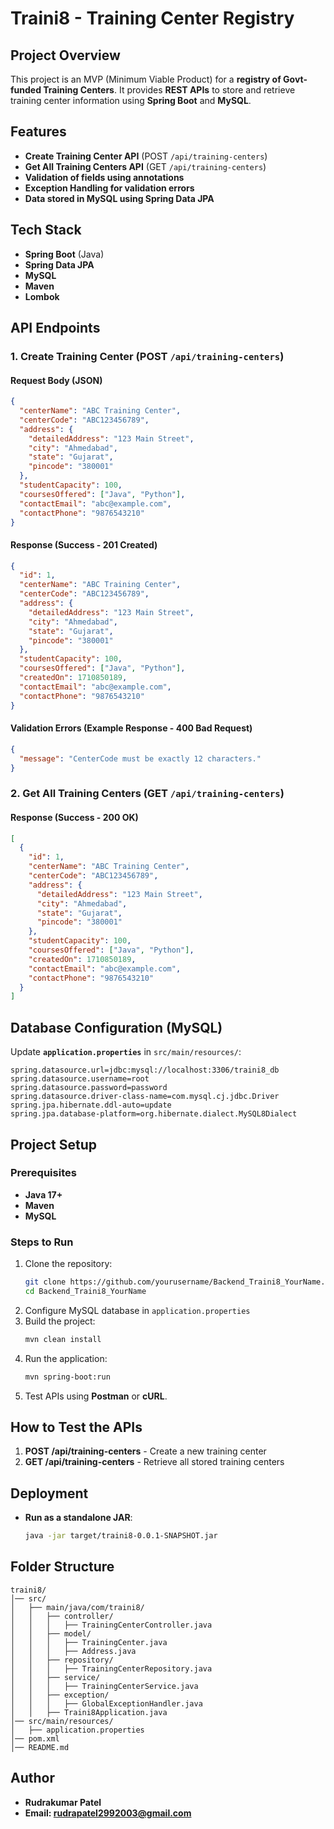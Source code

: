# Traini8 - Training Center Registry

## Project Overview
This project is an MVP (Minimum Viable Product) for a **registry of Govt-funded Training Centers**. It provides **REST APIs** to store and retrieve training center information using **Spring Boot** and **MySQL**.

## Features
- **Create Training Center API** (POST `/api/training-centers`)
- **Get All Training Centers API** (GET `/api/training-centers`)
- **Validation of fields using annotations**
- **Exception Handling for validation errors**
- **Data stored in MySQL using Spring Data JPA**

## Tech Stack
- **Spring Boot** (Java)
- **Spring Data JPA**
- **MySQL**
- **Maven**
- **Lombok**

## API Endpoints

### 1. Create Training Center (POST `/api/training-centers`)
#### Request Body (JSON)
```json
{
  "centerName": "ABC Training Center",
  "centerCode": "ABC123456789",
  "address": {
    "detailedAddress": "123 Main Street",
    "city": "Ahmedabad",
    "state": "Gujarat",
    "pincode": "380001"
  },
  "studentCapacity": 100,
  "coursesOffered": ["Java", "Python"],
  "contactEmail": "abc@example.com",
  "contactPhone": "9876543210"
}
```
#### Response (Success - 201 Created)
```json
{
  "id": 1,
  "centerName": "ABC Training Center",
  "centerCode": "ABC123456789",
  "address": {
    "detailedAddress": "123 Main Street",
    "city": "Ahmedabad",
    "state": "Gujarat",
    "pincode": "380001"
  },
  "studentCapacity": 100,
  "coursesOffered": ["Java", "Python"],
  "createdOn": 1710850189,
  "contactEmail": "abc@example.com",
  "contactPhone": "9876543210"
}
```
#### Validation Errors (Example Response - 400 Bad Request)
```json
{
  "message": "CenterCode must be exactly 12 characters."
}
```

### 2. Get All Training Centers (GET `/api/training-centers`)
#### Response (Success - 200 OK)
```json
[
  {
    "id": 1,
    "centerName": "ABC Training Center",
    "centerCode": "ABC123456789",
    "address": {
      "detailedAddress": "123 Main Street",
      "city": "Ahmedabad",
      "state": "Gujarat",
      "pincode": "380001"
    },
    "studentCapacity": 100,
    "coursesOffered": ["Java", "Python"],
    "createdOn": 1710850189,
    "contactEmail": "abc@example.com",
    "contactPhone": "9876543210"
  }
]
```
## Database Configuration (MySQL)
Update **`application.properties`** in `src/main/resources/`:
```properties
spring.datasource.url=jdbc:mysql://localhost:3306/traini8_db
spring.datasource.username=root
spring.datasource.password=password
spring.datasource.driver-class-name=com.mysql.cj.jdbc.Driver
spring.jpa.hibernate.ddl-auto=update
spring.jpa.database-platform=org.hibernate.dialect.MySQL8Dialect
```

## Project Setup
### Prerequisites
- **Java 17+**
- **Maven**
- **MySQL**

### Steps to Run
1. Clone the repository:
   ```sh
   git clone https://github.com/yourusername/Backend_Traini8_YourName.git
   cd Backend_Traini8_YourName
   ```
2. Configure MySQL database in `application.properties`
3. Build the project:
   ```sh
   mvn clean install
   ```
4. Run the application:
   ```sh
   mvn spring-boot:run
   ```
5. Test APIs using **Postman** or **cURL**.

## How to Test the APIs
1. **POST /api/training-centers** - Create a new training center
2. **GET /api/training-centers** - Retrieve all stored training centers

## Deployment
- **Run as a standalone JAR**:
  ```sh
  java -jar target/traini8-0.0.1-SNAPSHOT.jar
  ```
## Folder Structure
```
traini8/
│── src/
│   ├── main/java/com/traini8/
│   │   ├── controller/
│   │   │   ├── TrainingCenterController.java
│   │   ├── model/
│   │   │   ├── TrainingCenter.java
│   │   │   ├── Address.java
│   │   ├── repository/
│   │   │   ├── TrainingCenterRepository.java
│   │   ├── service/
│   │   │   ├── TrainingCenterService.java
│   │   ├── exception/
│   │   │   ├── GlobalExceptionHandler.java
│   │   ├── Traini8Application.java
│── src/main/resources/
│   ├── application.properties
│── pom.xml
│── README.md
```

## Author
- **Rudrakumar Patel**
- **Email: rudrapatel2992003@gmail.com**

